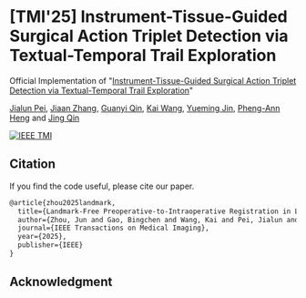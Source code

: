 # [TMI'25] Instrument-Tissue-Guided Surgical Action Triplet Detection via Textual-Temporal Trail Exploration



Official Implementation of "[Instrument-Tissue-Guided Surgical Action Triplet Detection via Textual-Temporal Trail Exploration](https://ieeexplore.ieee.org/stamp/stamp.jsp?tp=&arnumber=11084985)" 

[Jialun Pei](https://scholar.google.com/citations?user=1lPivLsAAAAJ&hl=en), [Jiaan Zhang](), [Guanyi Qin](https://scholar.google.com/citations?hl=zh-CN&user=Sq5AJxgAAAAJ&view_op=list_works&sortby=pubdate), [Kai Wang](https://www.researchgate.net/scientific-contributions/Kai-Wang-2079876800), [Yueming Jin](https://scholar.google.com/citations?user=s_kbB4oAAAAJ&hl=zh-CN), [Pheng-Ann Heng](https://scholar.google.com/citations?user=OFdytjoAAAAJ&hl=zh-CN) and [Jing Qin](https://harry-qinjing.github.io/)

[![IEEE TMI](https://img.shields.io/badge/IEEE%20TMI-blue)]([https://ieeexplore.ieee.org/stamp/stamp.jsp?arnumber=11016089](https://ieeexplore.ieee.org/stamp/stamp.jsp?tp=&arnumber=11084985))




## Citation
If you find the code useful, please cite our paper.
```latex
@article{zhou2025landmark,
  title={Landmark-Free Preoperative-to-Intraoperative Registration in Laparoscopic Liver Resection},
  author={Zhou, Jun and Gao, Bingchen and Wang, Kai and Pei, Jialun and Heng, Pheng-Ann and Qin, Jing},
  journal={IEEE Transactions on Medical Imaging},
  year={2025},
  publisher={IEEE}
}
```

## Acknowledgment
